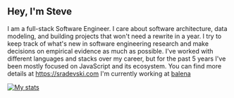 ## Hey, I'm Steve

I am a full-stack Software Engineer. I care about software architecture, data modeling, and building projects that won't need a rewrite in a year. I try to keep track of what's new in software engineering research and make decisions on empirical evidence as much as possible. I've worked with different languages and stacks over my career, but for the past 5 years I've been mostly focused on JavaScript and its ecosystem. You can find more details at https://sradevski.com
I'm currently working at [balena](https://balena.io) 

[![My stats](https://github-readme-stats.vercel.app/api?username=sradevski&count_private=true&theme=graywhite)](https://github.com/anuraghazra/github-readme-stats)
